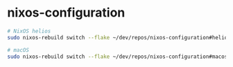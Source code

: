 # nixos-configuration

```sh
# NixOS helios
sudo nixos-rebuild switch --flake ~/dev/repos/nixos-configuration#helios

# macOS
sudo nixos-rebuild switch --flake ~/dev/repos/nixos-configuration#macos
```
